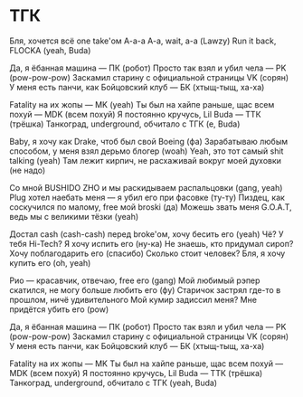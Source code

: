 # ТГК
Бля, хочется всё one take'ом
А-а-а
А-а, wait, а-а (Lawzy)
Run it back, FLOCKA (yeah, Buda)

Да, я ёбанная машина — ПК (робот)
Просто так взял и убил чела — PK (pow-pow-pow)
Заскамил старину с официальной страницы VK (сорян)
У меня есть панчи, как Бойцовский клуб — БК (хтыщ-тыщ, ха-ха)

Fatality на их жопы — MK (yeah)
Ты был на хайпе раньше, щас всем похуй — MDK (всем похуй)
Я постоянно кручусь, Lil Buda — ТТК (трёшка)
Танкоград, underground, обчитало с ТГК (е, Buda)

Baby, я хочу как Drake, чтоб был свой Boeing (фа)
Зарабатываю любым способом, у меня взял дерьмо блогер (woah)
Yeah, это тот самый shit talking (yeah)
Там лежит кирпич, не расхаживай вокруг моей духовки (не надо)

Со мной BUSHIDO ZHO и мы раскидываем распальцовки (gang, yeah)
Plug хотел наебать мeня — я убил его при фасовке (ту-ту)
Пиздец, как соскучился по малому, free мой broski (да)
Можешь звать меня G.O.A.T, ведь мы с великими тёзки (yeah)

Достал cash (cash-cash) перед broke'ом, хочу бесить его (yeah)
Чё? У тебя Hi-Tech? Я хочу испить его (ну-ка)
Не знаешь, кто придумал сироп? Хочу поблагодарить его (спасибо)
Сколько стоит человек? Бля, я хочу купить его (oh, yeah)

Рио — красавчик, отвечаю, free его (gang)
Мой любимый рэпер скатился, не могу больше любить его (фу)
Старичок застрял где-то в прошлом, ничё удивительного
Мой кумир задиссил меня? Мне придётся убить его (pow)

Да, я ёбанная машина — ПК (робот)
Просто так взял и убил чела — PK (pow-pow-pow)
Заскамил старину с официальной страницы VK (сорян)
У меня есть панчи, как Бойцовский клуб — БК (хтыщ-тыщ, ха-ха)

Fatality на их жопы — MK
Ты был на хайпе раньше, щас всем похуй — MDK (всем похуй)
Я постоянно кручусь, Lil Buda — ТТК (трёшка)
Танкоград, underground, обчитало с ТГК (yeah, Buda)

